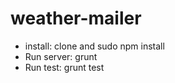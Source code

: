 weather-mailer
==============
*    install: clone and sudo npm install
*    Run server: grunt
*    Run test: grunt test

